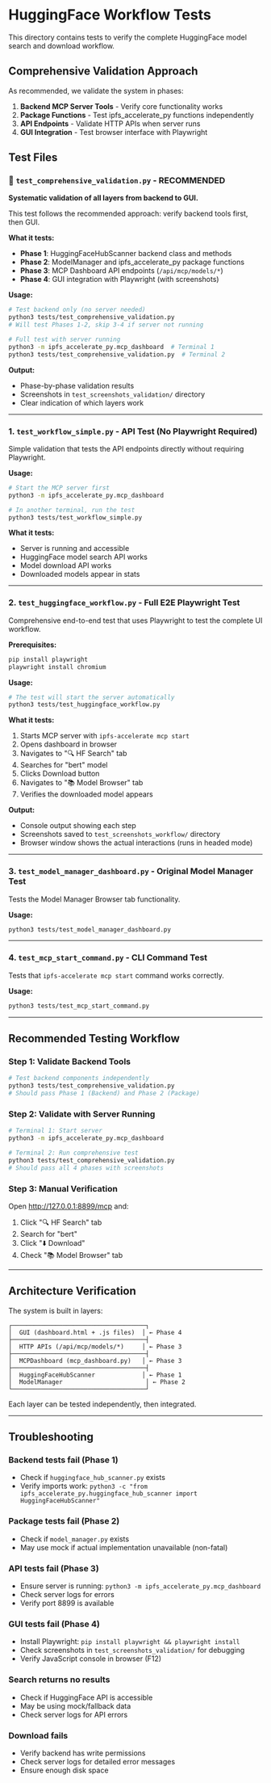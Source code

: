 # HuggingFace Workflow Tests

This directory contains tests to verify the complete HuggingFace model search and download workflow.

## Comprehensive Validation Approach

As recommended, we validate the system in phases:

1. **Backend MCP Server Tools** - Verify core functionality works
2. **Package Functions** - Test ipfs_accelerate_py functions independently  
3. **API Endpoints** - Validate HTTP APIs when server runs
4. **GUI Integration** - Test browser interface with Playwright

## Test Files

### 🎯 `test_comprehensive_validation.py` - **RECOMMENDED**
**Systematic validation of all layers from backend to GUI.**

This test follows the recommended approach: verify backend tools first, then GUI.

**What it tests:**
- **Phase 1**: HuggingFaceHubScanner backend class and methods
- **Phase 2**: ModelManager and ipfs_accelerate_py package functions
- **Phase 3**: MCP Dashboard API endpoints (`/api/mcp/models/*`)
- **Phase 4**: GUI integration with Playwright (with screenshots)

**Usage:**
```bash
# Test backend only (no server needed)
python3 tests/test_comprehensive_validation.py
# Will test Phases 1-2, skip 3-4 if server not running

# Full test with server running
python3 -m ipfs_accelerate_py.mcp_dashboard  # Terminal 1
python3 tests/test_comprehensive_validation.py  # Terminal 2
```

**Output:**
- Phase-by-phase validation results
- Screenshots in `test_screenshots_validation/` directory
- Clear indication of which layers work

---

### 1. `test_workflow_simple.py` - API Test (No Playwright Required)
Simple validation that tests the API endpoints directly without requiring Playwright.

**Usage:**
```bash
# Start the MCP server first
python3 -m ipfs_accelerate_py.mcp_dashboard

# In another terminal, run the test
python3 tests/test_workflow_simple.py
```

**What it tests:**
- Server is running and accessible
- HuggingFace model search API works
- Model download API works
- Downloaded models appear in stats

---

### 2. `test_huggingface_workflow.py` - Full E2E Playwright Test
Comprehensive end-to-end test that uses Playwright to test the complete UI workflow.

**Prerequisites:**
```bash
pip install playwright
playwright install chromium
```

**Usage:**
```bash
# The test will start the server automatically
python3 tests/test_huggingface_workflow.py
```

**What it tests:**
1. Starts MCP server with `ipfs-accelerate mcp start`
2. Opens dashboard in browser
3. Navigates to "🔍 HF Search" tab
4. Searches for "bert" model
5. Clicks Download button
6. Navigates to "📚 Model Browser" tab
7. Verifies the downloaded model appears

**Output:**
- Console output showing each step
- Screenshots saved to `test_screenshots_workflow/` directory
- Browser window shows the actual interactions (runs in headed mode)

---

### 3. `test_model_manager_dashboard.py` - Original Model Manager Test
Tests the Model Manager Browser tab functionality.

**Usage:**
```bash
python3 tests/test_model_manager_dashboard.py
```

---

### 4. `test_mcp_start_command.py` - CLI Command Test
Tests that `ipfs-accelerate mcp start` command works correctly.

**Usage:**
```bash
python3 tests/test_mcp_start_command.py
```

---

## Recommended Testing Workflow

### Step 1: Validate Backend Tools
```bash
# Test backend components independently
python3 tests/test_comprehensive_validation.py
# Should pass Phase 1 (Backend) and Phase 2 (Package)
```

### Step 2: Validate with Server Running
```bash
# Terminal 1: Start server
python3 -m ipfs_accelerate_py.mcp_dashboard

# Terminal 2: Run comprehensive test
python3 tests/test_comprehensive_validation.py
# Should pass all 4 phases with screenshots
```

### Step 3: Manual Verification
Open http://127.0.0.1:8899/mcp and:
1. Click "🔍 HF Search" tab
2. Search for "bert"
3. Click "⬇️ Download"
4. Check "📚 Model Browser" tab

---

## Architecture Verification

The system is built in layers:

```
┌─────────────────────────────────────┐
│  GUI (dashboard.html + .js files)  │ ← Phase 4
├─────────────────────────────────────┤
│  HTTP APIs (/api/mcp/models/*)     │ ← Phase 3
├─────────────────────────────────────┤
│  MCPDashboard (mcp_dashboard.py)   │ ← Phase 3
├─────────────────────────────────────┤
│  HuggingFaceHubScanner             │ ← Phase 1
│  ModelManager                       │ ← Phase 2
└─────────────────────────────────────┘
```

Each layer can be tested independently, then integrated.

---

## Troubleshooting

### Backend tests fail (Phase 1)
- Check if `huggingface_hub_scanner.py` exists
- Verify imports work: `python3 -c "from ipfs_accelerate_py.huggingface_hub_scanner import HuggingFaceHubScanner"`

### Package tests fail (Phase 2)
- Check if `model_manager.py` exists
- May use mock if actual implementation unavailable (non-fatal)

### API tests fail (Phase 3)
- Ensure server is running: `python3 -m ipfs_accelerate_py.mcp_dashboard`
- Check server logs for errors
- Verify port 8899 is available

### GUI tests fail (Phase 4)
- Install Playwright: `pip install playwright && playwright install`
- Check screenshots in `test_screenshots_validation/` for debugging
- Verify JavaScript console in browser (F12)

### Search returns no results
- Check if HuggingFace API is accessible
- May be using mock/fallback data
- Check server logs for API errors

### Download fails
- Verify backend has write permissions
- Check server logs for detailed error messages
- Ensure enough disk space
